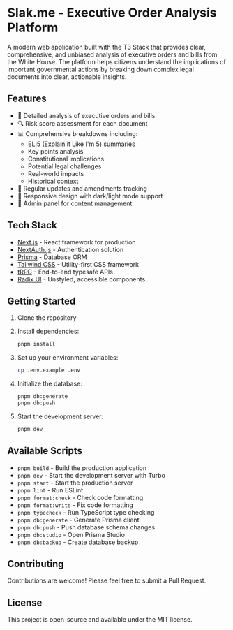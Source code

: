 # Slak.me - Executive Order Analysis Platform

A modern web application built with the T3 Stack that provides clear, comprehensive, and unbiased analysis of executive orders and bills from the White House. The platform helps citizens understand the implications of important governmental actions by breaking down complex legal documents into clear, actionable insights.

## Features

- 📑 Detailed analysis of executive orders and bills
- 🔍 Risk score assessment for each document
- 📊 Comprehensive breakdowns including:
  - ELI5 (Explain it Like I'm 5) summaries
  - Key points analysis
  - Constitutional implications
  - Potential legal challenges
  - Real-world impacts
  - Historical context
- 🔄 Regular updates and amendments tracking
- 📱 Responsive design with dark/light mode support
- 👤 Admin panel for content management

## Tech Stack

- [Next.js](https://nextjs.org) - React framework for production
- [NextAuth.js](https://next-auth.js.org) - Authentication solution
- [Prisma](https://prisma.io) - Database ORM
- [Tailwind CSS](https://tailwindcss.com) - Utility-first CSS framework
- [tRPC](https://trpc.io) - End-to-end typesafe APIs
- [Radix UI](https://www.radix-ui.com/) - Unstyled, accessible components

## Getting Started

1. Clone the repository
2. Install dependencies:
   ```bash
   pnpm install
   ```

3. Set up your environment variables:
   ```bash
   cp .env.example .env
   ```

4. Initialize the database:
   ```bash
   pnpm db:generate
   pnpm db:push
   ```

5. Start the development server:
   ```bash
   pnpm dev
   ```

## Available Scripts

- `pnpm build` - Build the production application
- `pnpm dev` - Start the development server with Turbo
- `pnpm start` - Start the production server
- `pnpm lint` - Run ESLint
- `pnpm format:check` - Check code formatting
- `pnpm format:write` - Fix code formatting
- `pnpm typecheck` - Run TypeScript type checking
- `pnpm db:generate` - Generate Prisma client
- `pnpm db:push` - Push database schema changes
- `pnpm db:studio` - Open Prisma Studio
- `pnpm db:backup` - Create database backup

## Contributing

Contributions are welcome! Please feel free to submit a Pull Request.

## License

This project is open-source and available under the MIT license.

